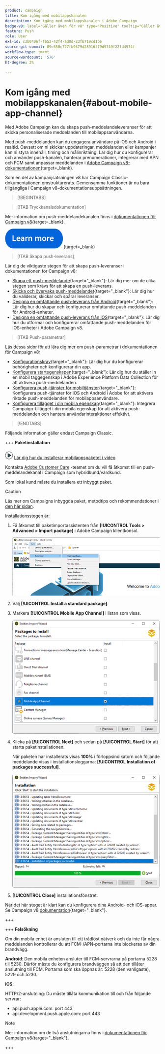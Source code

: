 ```yaml
---
product: campaign
title: Kom igång med mobilappskanalen
description: Kom igång med mobilappskanalen i Adobe Campaign
badge-v8: label="Gäller även för v8" type="Positive" tooltip="Gäller även Campaign v8"
feature: Push
role: User
exl-id: c3b0406f-f652-42f4-ad0d-23fb719cd1b6
source-git-commit: 89e350c727fb9379d28916f79d9749f22fd4974f
workflow-type: tm+mt
source-wordcount: '576'
ht-degree: 2%

---
```


# Kom igång med mobilappskanalen{#about-mobile-app-channel}

Med Adobe Campaign kan du skapa push-meddelandeleveranser för att skicka personaliserade meddelanden till mobilappsanvändarna.

Med push-meddelanden kan du engagera användare på iOS och Android i realtid. Oavsett om ni skickar uppdateringar, meddelanden eller kampanjer kan ni styra innehåll, timing och målinriktning. Lär dig hur du konfigurerar och använder push-kanalen, hanterar prenumerationer, integrerar med APN och FCM samt anpassar meddelanden i [Adobe Campaign v8-dokumentationen](https://experienceleague.adobe.com/en/docs/campaign/campaign-v8/send/emails/email){target=_blank}.

Som en del av kampanjsatsningen v8 har Campaign Classic-dokumentationen omstrukturerats. Gemensamma funktioner är nu bara tillgängliga i Campaign v8-dokumentationsuppsättningen.

>[!BEGINTABS]

>[!TAB Tryckkanalsdokumentation]

Mer information om push-meddelandekanalen finns i [dokumentationen för Campaign v8](https://experienceleague.adobe.com/docs/campaign/campaign-v8/send/push/push.html){target=_blank}.

[![bild](../../assets/do-not-localize/learn-more-button.svg)](https://experienceleague.adobe.com/docs/campaign/campaign-v8/send/push/push.html){target=_blank}


>[!TAB Skapa push-leverans]

Lär dig de viktigaste stegen för att skapa push-leveranser i dokumentationen för Campaign v8:

* [Skapa ett push-meddelande](https://experienceleague.adobe.com/docs/campaign/campaign-v8/send/push/push.html#push-create){target="_blank"}: Lär dig mer om de olika stegen som krävs för att skapa en push-leverans.
* [Skicka och övervaka push-meddelandet](https://experienceleague.adobe.com/docs/campaign/campaign-v8/send/push/push.html#push-test){target="_blank"}: Lär dig hur du validerar, skickar och spårar leveranser.
* [Designa en omfattande push-leverans från Android](https://experienceleague.adobe.com/docs/campaign/campaign-v8/send/push/rich-push/rich-push-android.html){target="_blank"}: Lär dig hur du skapar och konfigurerar omfattande push-meddelanden för Android-enheter.
* [Designa en omfattande push-leverans från iOS](https://experienceleague.adobe.com/docs/campaign/campaign-v8/send/push/rich-push/rich-push-ios.html){target="_blank"}: Lär dig hur du utformar och konfigurerar omfattande push-meddelanden för iOS-enheter i Adobe Campaign v8.


>[!TAB Push-parametrar]

Läs dessa sidor för att lära dig mer om push-parametrar i dokumentationen för Campaign v8:

* [Konfigurationskrav](https://experienceleague.adobe.com/docs/campaign/campaign-v8/send/push/push-settings.html#before-starting){target="_blank"}: Lär dig hur du konfigurerar behörigheter och konfigurerar din app.
* [Konfigurera startegenskapen](https://experienceleague.adobe.com/docs/campaign/campaign-v8/send/push/push-settings.html#launch-property){target="_blank"}: Lär dig hur du ställer in en mobil taggegenskap i Adobe Experience Platform Data Collection för att aktivera push-meddelanden.
* [Konfigurera push-tjänster för mobiltjänster](https://experienceleague.adobe.com/docs/campaign/campaign-v8/send/push/push-settings.html#push-service){target="_blank"}: Konfigurera push-tjänster för iOS och Android i Adobe för att aktivera riktade push-meddelanden för mobilappsanvändare.
* [Konfigurera tillägget i din mobila egenskap](https://experienceleague.adobe.com/docs/campaign/campaign-v8/send/push/push-settings.html#configure-extension){target="_blank"}: Integrera Campaign-tillägget i din mobila egenskap för att aktivera push-meddelanden och hantera användarinteraktioner effektivt.

>[!ENDTABS]


Följande information gäller endast Campaign Classic.

+++ **Paketinstallation**

![](assets/do-not-localize/how-to-video.png) [Lär dig hur du installerar mobilappspaketet i video](https://experienceleague.adobe.com/docs/campaign-classic-learn/tutorials/sending-messages/push-channel/installing-the-mobile-app-channel.html#sending-messages)

Kontakta [Adobe Customer Care](https://helpx.adobe.com/se/enterprise/admin-guide.html/enterprise/using/support-for-experience-cloud.ug.html) -teamet om du vill få åtkomst till en push-meddelandekanal i Campaign som hybridkund/värdkund.

Som lokal kund måste du installera ett inbyggt paket.

>[!CAUTION]
>
>Läs mer om Campaigns inbyggda paket, metodtips och rekommendationer i [den här sidan](../../installation/using/installing-campaign-standard-packages.md).

Installationsstegen är:

1. Få åtkomst till paketimportassistenten från **[!UICONTROL Tools > Advanced > Import package]** i Adobe Campaign klientkonsol.

   ![](assets/package_ios.png)

1. Välj **[!UICONTROL Install a standard package]**.

1. Markera **[!UICONTROL Mobile App Channel]** i listan som visas.

   ![](assets/package_ios_2.png)

1. Klicka på **[!UICONTROL Next]** och sedan på **[!UICONTROL Start]** för att starta paketinstallationen.

   När paketen har installerats visas **100%** i förloppsindikatorn och följande meddelande visas i installationsloggarna: **[!UICONTROL Installation of packages successful]**.

   ![](assets/package_ios_3.png)

1. **[!UICONTROL Close]** installationsfönstret.

När det här steget är klart kan du konfigurera dina Android- och iOS-appar. Se Campaign v8 [dokumentation](https://experienceleague.adobe.com/docs/campaign/campaign-v8/send/push/push.html){target="_blank"}.

+++

+++ **Felsökning**

Om din mobila enhet är ansluten till ett trådlöst nätverk och du inte får några meddelanden kontrollerar du att FCM-/APN-portarna inte blockeras av din brandvägg.

**Android**: Den mobila enheten ansluter till FCM-servrarna på portarna 5228 till 5230. Därför måste du konfigurera brandväggen så att den tillåter anslutning till FCM. Portarna som ska öppnas är: 5228 (den vanligaste), 5229 och 5230.

**iOS**:

HTTP/2-anslutning: Du måste tillåta kommunikation till och från följande servrar:

* api.push.apple.com: port 443
* api.development.push.apple.com: port 443

>[!NOTE]
>
>Mer information om de två anslutningarna finns i [dokumentationen för Campaign v8](https://experienceleague.adobe.com/docs/campaign/campaign-v8/send/push/push-settings.html){target="_blank"}.

+++
